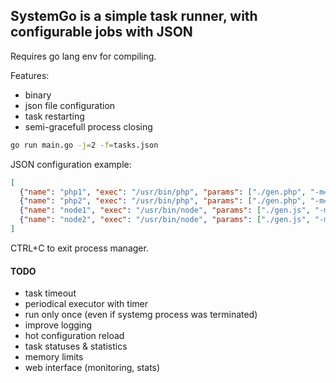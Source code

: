 SystemGo is a simple task runner, with configurable jobs with JSON
----

Requires go lang env for compiling.

Features:
 - binary
 - json file configuration
 - task restarting
 - semi-gracefull process closing

```bash
go run main.go -j=2 -f=tasks.json
```

JSON configuration example:
```json
[
  {"name": "php1", "exec": "/usr/bin/php", "params": ["./gen.php", "-m=0", "-x=10"], "restart": true},
  {"name": "php2", "exec": "/usr/bin/php", "params": ["./gen.php", "-m=45", "-x=55"]},
  {"name": "node1", "exec": "/usr/bin/node", "params": ["./gen.js", "-m=0", "-x=10"], "restart": true},
  {"name": "node2", "exec": "/usr/bin/node", "params": ["./gen.js", "-m=45", "-x=55"]}
]

```

CTRL+C to exit process manager.


#### TODO
 - task timeout
 - periodical executor with timer
 - run only once (even if systemg process was terminated)
 - improve logging
 - hot configuration reload
 - task statuses & statistics
 - memory limits
 - web interface (monitoring, stats)
